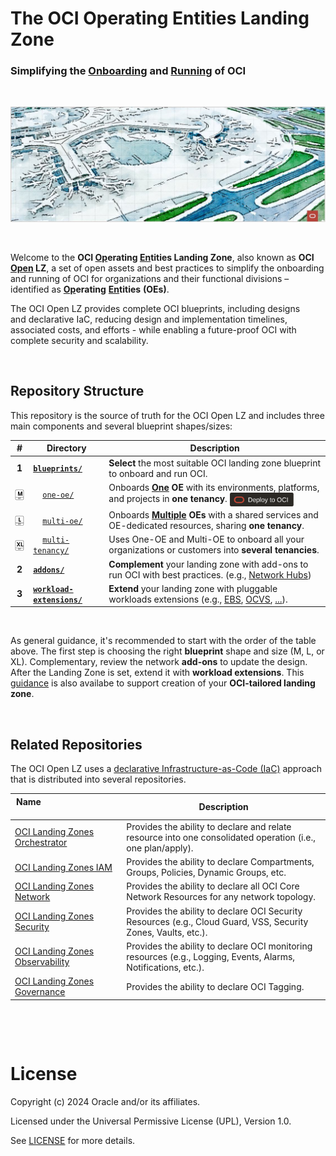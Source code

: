 # **The OCI Operating Entities Landing Zone** 

### Simplifying the [Onboarding](#) and [Running](#) of OCI

&nbsp; 

<img src="commons/images/oci_open_lz.jpg" width="1200" >

&nbsp; 

Welcome to the **OCI [Op](#)erating [En](#)tities Landing Zone**, also known as **OCI [Open](#) LZ**, a set of open assets and best practices to simplify the onboarding and running of OCI for organizations and their functional divisions &ndash; identified as  [**Op**](#)**erating** [**En**](#)**tities** **(OEs)**. 

The OCI Open LZ provides complete OCI blueprints, including designs and declarative IaC, reducing design and implementation timelines, associated costs, and efforts - while enabling a future-proof OCI with complete security and scalability.

&nbsp; 


## Repository Structure

This repository is the source of truth for the OCI Open LZ and includes three main components and several blueprint shapes/sizes:

| # | Directory | Description |
|:----------------------: | ------------ | ------------- |
| **1** | **[`blueprints/`](blueprints/)** | **Select** the most suitable OCI landing zone blueprint to onboard and run OCI. |
| <img src="commons/images/size_m.svg" width="23" align="center"> |&nbsp; &nbsp; [`one-oe/`](blueprints/one-oe/) |  Onboards **[One](/blueprints/one-oe/readme.md) OE** with its environments, platforms, and projects in **one tenancy**. [<img src="commons/images/DeployToOCI.svg"  height="22" align="center">](/blueprints/one-oe/runtime/one-stack/readme.md)|
|  <img src="commons/images/size_l.svg" width="23" align="center"> |&nbsp; &nbsp; [`multi-oe/`](blueprints/multi-oe/) |  Onboards **[Multiple](/blueprints/multi-oe/readme.md) OEs** with a shared services and OE-dedicated resources, sharing **one tenancy**. |
| <img src="commons/images/size_xl.svg" width="23" align="center">  |&nbsp; &nbsp; [`multi-tenancy/`](blueprints/) | Uses One-OE and Multi-OE to onboard all your organizations or customers into **several tenancies**.
**2** |**[`addons/`](addons/)** | **Complement** your landing zone with add-ons to run OCI with best practices. (e.g., [Network Hubs](/addons/oci-hub-models/readme.md))|
| **3** |**[`workload-extensions/`](workload-extensions/)** | **Extend** your landing zone with pluggable workloads extensions (e.g., [EBS](/workload-extensions/oci-lz-ext-ebs/readme.md), [OCVS](/workload-extensions/oci-lz-ext-ocvs/README.md), [...](/workload-extensions/readme.md)).|

&nbsp; 

As general guidance, it's recommended to start with the order of the table above. The first step is choosing the right **blueprint** shape and size (M, L, or XL). Complementary, review the network **add-ons** to update the design. After the Landing Zone is set, extend it with **workload extensions**. This [guidance](https://github.com/oracle-devrel/technology-engineering/tree/main/landing-zones/tailored_landing_zones) is also availabe to support creation of your **OCI-tailored landing zone**.


&nbsp; 

## Related Repositories

The OCI Open LZ uses a [declarative Infrastructure-as-Code (IaC)](https://github.com/oracle-devrel/technology-engineering/blob/main/landing-zones/commons/oci_landingzones_iac.md) approach that is distributed into several repositories.


| Name   &nbsp; &nbsp; &nbsp; &nbsp; &nbsp; &nbsp; &nbsp; &nbsp; &nbsp; &nbsp; &nbsp; &nbsp; &nbsp; &nbsp; &nbsp; &nbsp; &nbsp; &nbsp; &nbsp; &nbsp; &nbsp; &nbsp; &nbsp; &nbsp; &nbsp; &nbsp; &nbsp; &nbsp; &nbsp; &nbsp; &nbsp; &nbsp; &nbsp; &nbsp; &nbsp; &nbsp;       | Description
| ------------ | -------------
| [OCI Landing Zones Orchestrator][oci-lz-orchestrator] | Provides the ability to declare and relate resource into one consolidated operation (i.e., one plan/apply).
| [OCI Landing Zones IAM][oci-lz-iam] | Provides the ability to declare Compartments, Groups, Policies, Dynamic Groups, etc.
| [OCI Landing Zones Network][oci-lz-network]| Provides the ability to declare all OCI Core Network Resources for any network topology.
| [OCI Landing Zones Security][oci-lz-security] | Provides the ability to declare OCI Security Resources (e.g., Cloud Guard, VSS, Security Zones, Vaults, etc.).
| [OCI Landing Zones Observability][oci-lz-observability] | Provides the ability to declare OCI monitoring resources (e.g., Logging, Events, Alarms, Notifications, etc.).
| [OCI Landing Zones Governance][oci-lz-governance] | Provides the ability to declare OCI Tagging.


&nbsp; 

&nbsp; 

# License

Copyright (c) 2024 Oracle and/or its affiliates.

Licensed under the Universal Permissive License (UPL), Version 1.0.

See [LICENSE](LICENSE) for more details.


[oci-lz-orchestrator]: https://github.com/oracle-quickstart/terraform-oci-landing-zones-orchestrator
[oci-lz-iam]: https://github.com/oracle-quickstart/terraform-oci-cis-landing-zone-iam
[oci-lz-network]: https://github.com/oracle-quickstart/terraform-oci-cis-landing-zone-networking
[oci-lz-security]: https://github.com/oracle-quickstart/terraform-oci-cis-landing-zone-security
[oci-lz-observability]: https://github.com/oracle-quickstart/terraform-oci-cis-landing-zone-observability
[oci-lz-governance]: https://github.com/oracle-quickstart/terraform-oci-cis-landing-zone-governance